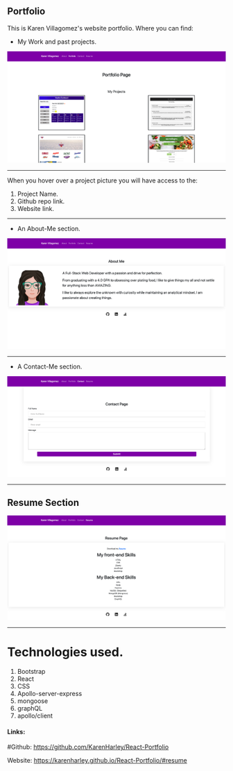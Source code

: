 ## Portfolio

This is Karen Villagomez's website portfolio. Where you can find:



- My Work and past projects.

![Picture work section](pics/portfolio.png)

---

When you hover over a project picture you will have access to the:
1. Project Name.
2. Github repo link.
3. Website link.

---

- An About-Me section.

![Picture of About me section](pics/aboutMe.png)

---

- A Contact-Me section.

![Picture of contact me section](pics/contact.png)

---

## Resume Section

![Picture of website intro](pics/resume.png)

---
# Technologies used.

1. Bootstrap
2. React
3. CSS
4. Apollo-server-express
5. mongoose
6. graphQL
7. apollo/client


#### Links:

#Github:
https://github.com/KarenHarley/React-Portfolio

Website:
https://karenharley.github.io/React-Portfolio/#resume

